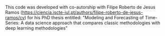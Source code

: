 This code was developed with co-autorship with Filipe Roberto de Jesus Ramos (https://ciencia.iscte-iul.pt/authors/filipe-roberto-de-jesus-ramos/cv) for his PhD thesis entitled: "Modeling and Forecasting of Time-Series: A data science approach that compares classic methodologies with deep learning methodologies"
